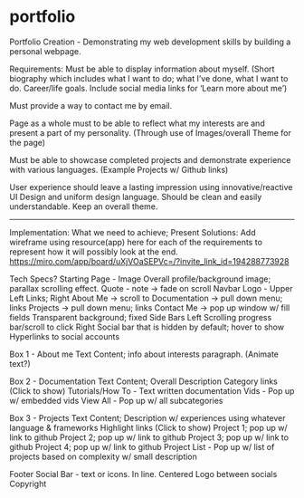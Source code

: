 # portfolio
Portfolio Creation - Demonstrating my web development skills by building a personal webpage.

Requirements:
Must be able to display information about myself. (Short biography which includes what I want to do; what I’ve done, what I want to do. Career/life goals. Include social media links for ‘Learn more about me’)

Must provide a way to contact me by email.

Page as a whole must to be able to reflect what my interests are and present a part of my personality. (Through use of Images/overall Theme for the page)

Must be able to showcase completed projects and demonstrate experience with various languages. (Example Projects w/ Github links)

User experience should leave a lasting impression using innovative/reactive UI Design and uniform design language. Should be clean and easily understandable. Keep an overall theme. 

-----------
Implementation: What we need to achieve; Present Solutions: 
Add wireframe using resource(app) here for each of the requirements to represent how it will possibly look at the end.
https://miro.com/app/board/uXjVOaSEPVc=/?invite_link_id=194288773928


Tech Specs?
Starting Page - Image
  Overall profile/background image; parallax scrolling effect. 
  Quote - note -> fade on scroll 
  Navbar 
    Logo - Upper Left 
      Links; Right
        About Me -> scroll to 
        Documentation -> pull down menu; links
        Projects -> pull down menu; links
        Contact Me -> pop up window w/ fill fields
        Transparent background; fixed
    Side Bars
      Left
        Scrolling progress bar/scroll to click 
      Right
        Social bar that is hidden by default; hover to show
        Hyperlinks to social accounts

Box 1 - About me
  Text Content; info about interests paragraph. (Animate text?) 

Box 2 - Documentation
  Text Content; Overall Description
  Category links (Click to show)
    Tutorials/How To - Text written documentation 
    Vids - Pop up w/ embedded vids 
    View All - Pop up w/ all subcategories 

Box 3 - Projects
  Text Content; Description w/ experiences using whatever language & frameworks
  Highlight links (Click to show)
    Project 1; pop up w/ link to github
    Project 2; pop up w/ link to github
    Project 3; pop up w/ link to github
    Project 4; pop up w/ link to github
    Project List - Pop up w/ list of projects based on complexity  w/ small description

Footer
  Social Bar - text or icons. In line. 
  Centered Logo between socials
  Copyright

